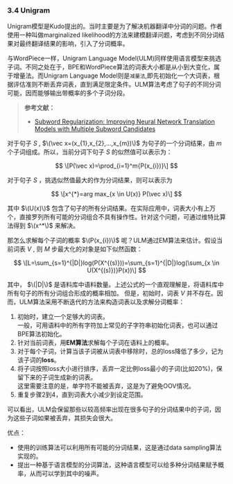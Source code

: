 ### 3.4 Unigram
Unigram模型是Kudo提出的。当时主要是为了解决机器翻译中分词的问题。作者使用一种叫做marginalized likelihood的方法来建模翻译问题，考虑到不同分词结果对最终翻译结果的影响，引入了分词概率。

与WordPiece一样，Unigram Language Model(ULM)同样使用语言模型来挑选子词。不同之处在于，BPE和WordPiece算法的词表大小都是从小到大变化，属于增量法。而Unigram Language Model则是`减量法`,即先初始化一个大词表，根据评估准则不断丢弃词表，直到满足限定条件。ULM算法考虑了句子的不同分词可能，因而能够输出带概率的多个子词分段。

> **参考文献：**
> - [Subword Regularization: Improving Neural Network Translation Models with Multiple Subword Candidates](https://arxiv.org/pdf/1804.10959)


对于句子 $S$ , $\(\vec x=(x_{1},x_{2},...,x_{m})\)$ 为句子的一个分词结果，由 $m$ 个子词组成。所以，当前分词下句子 $S$ 的似然值可以表示为：

$$
\[P(\vec x)=\prod_{i=1}^m{P(x_{i})}\]
$$

对于句子 $S$ ，挑选似然值最大的作为分词结果，则可以表示为

$$
\[x^{*}=arg max_{x \in U(x)} P(\vec x)\]
$$

其中 $\(U(x)\)$ 包含了句子的所有分词结果。在实际应用中，词表大小有上万个，直接罗列所有可能的分词组合不具有操作性。针对这个问题，可通过维特比算法得到 $\(x^*\)$ 来解决。

那怎么求解每个子词的概率 $\(P(x_{i})\)$ 呢？ULM通过EM算法来估计。假设当前词表 $V$ , 则 $M$ 步最大化的对象是如下似然函数：

$$
\[L=\sum_{s=1}^{|D|}log(P(X^{(s)}))=\sum_{s=1}^{|D|}log(\sum_{x \in U(X^{(s)})}P(x))\]
$$

其中， $\(|D|\)$ 是语料库中语料数量。上述公式的一个直观理解是，将语料库中所有句子的所有分词组合形成的概率相加。
但是，初始时，词表 $V$ 并不存在。因而，ULM算法采用不断迭代的方法来构造词表以及求解分词概率：

1. 初始时，建立一个足够大的词表。<br>
   一般，可用语料中的所有字符加上常见的子字符串初始化词表，也可以通过BPE算法初始化。
2. 针对当前词表，用**EM算法**求解每个子词在语料上的概率。
3. 对于每个子词，计算当该子词被从词表中移除时，总的loss降低了多少，记为该子词的**loss**。
4. 将子词按照loss大小进行排序，丢弃一定比例loss最小的子词(比如20%)，保留下来的子词生成新的词表。<br>
   这里需要注意的是，单字符不能被丢弃，这是为了避免OOV情况。
5. 重复步骤2到4，直到词表大小减少到设定范围。

可以看出，ULM会保留那些以较高频率出现在很多句子的分词结果中的子词，因为这些子词如果被丢弃，其损失会很大。

优点：
+ 使用的训练算法可以利用所有可能的分词结果，这是通过data sampling算法实现的。
+ 提出一种基于语言模型的分词算法，这种语言模型可以给多种分词结果赋予概率，从而可以学到其中的噪声。

